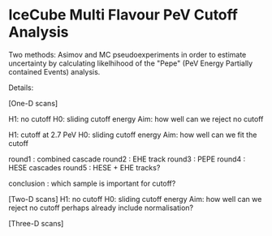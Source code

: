 # IceCube Multi Flavour PeV Cutoff Analysis
Two methods: Asimov and MC pseudoexperiments in order to estimate uncertainty by calculating likelhihood of the "Pepe" (PeV Energy Partially contained Events) analysis.

Details:

[One-D scans]

H1: no cutoff
H0: sliding cutoff energy
Aim: how well can we reject no cutoff

H1: cutoff at 2.7 PeV
H0: sliding cutoff energy
Aim: how well can we fit the cutoff

round1 : combined cascade
round2 : EHE track
round3 : PEPE
round4 : HESE cascades
round5 : HESE + EHE tracks?

conclusion : which sample is important for cutoff?

[Two-D scans]
H1: no cutoff
H0: sliding cutoff energy
Aim: how well can we reject no cutoff
perhaps already include normalisation?

[Three-D scans]
